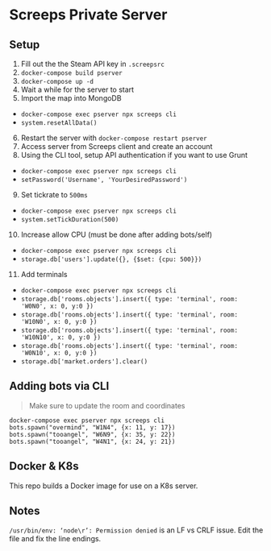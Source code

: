 # Screeps Private Server

## Setup

1. Fill out the the Steam API key in `.screepsrc`
2. `docker-compose build pserver`
3. `docker-compose up -d`
4. Wait a while for the server to start
5. Import the map into MongoDB
  * `docker-compose exec pserver npx screeps cli`
  * `system.resetAllData()`
6. Restart the server with `docker-compose restart pserver`
7. Access server from Screeps client and create an account
8. Using the CLI tool, setup API authentication if you want to use Grunt
  * `docker-compose exec pserver npx screeps cli`
  * `setPassword('Username', 'YourDesiredPassword')`
9. Set tickrate to `500ms`
  * `docker-compose exec pserver npx screeps cli`
  * `system.setTickDuration(500)`
10. Increase allow CPU (must be done after adding bots/self)
  * `docker-compose exec pserver npx screeps cli`
  * `storage.db['users'].update({}, {$set: {cpu: 500}})`
11. Add terminals
  * `docker-compose exec pserver npx screeps cli`
  * `storage.db['rooms.objects'].insert({ type: 'terminal', room: 'W0N0', x: 0, y:0 })`
  * `storage.db['rooms.objects'].insert({ type: 'terminal', room: 'W10N0', x: 0, y:0 })`
  * `storage.db['rooms.objects'].insert({ type: 'terminal', room: 'W10N10', x: 0, y:0 })`
  * `storage.db['rooms.objects'].insert({ type: 'terminal', room: 'W0N10', x: 0, y:0 })`
  * `storage.db['market.orders'].clear()`

## Adding bots via CLI

> Make sure to update the room and coordinates

```
docker-compose exec pserver npx screeps cli
bots.spawn("overmind", "W1N4", {x: 11, y: 17})
bots.spawn("tooangel", "W6N9", {x: 35, y: 22})
bots.spawn("tooangel", "W4N1", {x: 24, y: 21})
```

## Docker & K8s

This repo builds a Docker image for use on a K8s server. 

## Notes

`/usr/bin/env: ‘node\r’: Permission denied` is an LF vs CRLF issue. Edit the file and fix the line endings.
